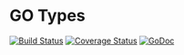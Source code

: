GO Types
========

[![Build Status](https://travis-ci.org/kihamo/gotypes.svg)](https://travis-ci.org/kihamo/gotypes)
[![Coverage Status](https://coveralls.io/repos/kihamo/gotypes/badge.svg?branch=master&service=github)](https://coveralls.io/github/kihamo/gotypes?branch=master)
[![GoDoc](https://godoc.org/github.com/kihamo/gotypes?status.svg)](https://godoc.org/github.com/kihamo/gotypes)